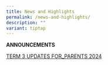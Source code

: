 ```yaml
---
title: News and Highlights
permalink: /news-and-highlights/
description: ""
variant: tiptap
---
```

<p><strong>ANNOUNCEMENTS</strong>
</p>
<p></p>
<p><a href="/files/News and highlights/TERM_3_UPDATES_FOR_PARENTS_2024.pdf" rel="noopener noreferrer nofollow" target="_blank">TERM 3 UPDATES FOR_PARENTS 2024</a>
</p>